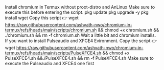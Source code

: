 Install chromium in Termux without proot-distro and AnLinux
Make sure to execute this before entering the script.
pkg update
pkg upgrade -y
pkg install wget
Copy this script 👉 
wget https://raw.githubusercontent.com/ashvath-nwo/chromium-in-termux/refs/heads/main/scripts/chromium.sh && chmod +x chromium.sh && ./chromium.sh && rm -f chromium.sh
Wait a little bit and chromium installs.
If you want to install Pulseaudio and XFCE4 Evironment. Copy the script 👉 
wget https://raw.githubusercontent.com/ashvath-nwo/chromium-in-termux/refs/heads/main/scripts/PulseXFCE4.sh && chmod +x PulseXFCE4.sh &&./PulseXFCE4.sh && rm -f PulseXFCE4.sh
Make sure to execute the Pulseaudio and XFCE4 one first
